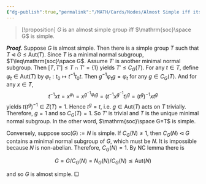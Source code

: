 ```yaml
---
{"dg-publish":true,"permalink":"/MATH/Cards/Nodes/Almost Simple iff its Socle Simple/","dgPassFrontmatter":true}
---
```



> [!proposition]
> $G$ is an almost simple group iff $\mathrm{soc}\space G$ is simple.

**_Proof._**
Suppose $G$ is almost simple. Then there is a simple group $T$ such that $T\lhd G\leq\mathrm{Aut}(T)$. Since $T$ is a minimal normal subgroup, $T\leq\mathrm{soc}\space G$. Assume $T'$ is another minimal normal subgroup. Then $[T,T']\leq T\cap T'=\{1\}$ yields $T'\leq C_G(T)$. For any $t\in T$, define $\varphi_t\in\mathrm{Aut}(T)$ by $\varphi_t:t_0\mapsto t^{-1}t_0t$. Then $g^{-1}\varphi_t g=\varphi_t$ for any $g\in C_G(T)$. And for any $x\in T$, $$t^{-1}xt=x^{\varphi_t}=x^{g^{-1}\varphi_tg}=(t^{-1}x^{g^{-1}}t)^g=(t^g)^{-1}xt^g$$yields $t(t^{g})^{-1}\in Z(T)=1$. Hence $t^g=t$, i.e. $g\in\mathrm{Aut}(T)$ acts on $T$ trivially. Therefore, $g=1$ and so $C_G(T)=1$. So $T'$ is trivial and $T$ is the unique minimal normal subgroup. In the other word, $\mathrm{soc}\space G=T$ is simple.

Conversely, suppose $\mathrm{soc}(G):=N$ is simple. If $C_G(N)\neq 1$, then $C_G(N)\lhd G$ contains a minimal normal subgroup of $G$, which must be $N$. It is impossible because $N$ is non-abelian. Therefore, $C_G(N)=1$. By NC lemma there is 

$$G=G/C_G(N)=N_G(N)/C_G(N)\lesssim\mathrm{Aut}(N)$$

and so $G$ is almost simple.
□
